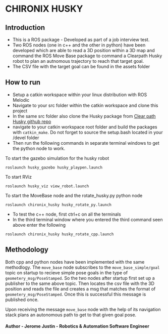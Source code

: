 # CHIRONIX HUSKY 

## Introduction

- This is a ROS package - Developed as part of a job interview test.
- Two ROS nodes (one in c++ and the other in python) have been developed which are able to read a 3D position within a 3D map and command the ROS Move Base package to command a Clearpath Husky robot to plan an autnomous trajectory to reach that target goal. 
- The CSV file with the target goal can be found in the assets folder

## How to run
- Setup a catkin workspace within your linux distribution with ROS Melodic
- Navigate to your src folder within the catkin workspace and clone this project 
- In the same src folder also clone the Husky package from [Clear path Husky github repo](https://github.com/husky/husky)
- navigate to your catkin workspace root folder and build the packages with `catkin_make`. Do not forget to source the setup.bash located in your /devel folder
- Then run the following commands in separate terminal windows to get the python node to work.

To start the gazebo simulation for the husky robot 

 `roslaunch husky_gazebo husky_playpen.launch`

To start RViz 

 `roslaunch husky_viz view_robot.launch`

To start the MoveBase node and the rotate_husky.py python node 

 `roslaunch chironix_husky husky_rotate_py.launch`

- To test the c++ node, first ctrl+c on all the terminals 
- In the third terminal window where you entered the third command seen above enter the following

 `roslaunch chironix_husky husky_rotate_cpp.launch`


## Methodology
Both cpp and python nodes have been implemented with the same methodlogy. 
The `move_base` node subscribes to the `move_base_simple/goal` topic on startup to recieve simple pose goals in the type of `geometery_msg/PoseStamped`. So the two nodes after startup first set up a publisher to the same above topic. Then locates the csv file with the 3D position and reads the file and creates a msg that matches the format of `geometery_msg/PoseStamped`. Once this is successful this message is published once.

Upon receiving the message `move_base` node with the help of its navigation stack plans an autonomous path to get to that given goal pose.

#### Author - Jerome Justin - Robotics & Automation Software Engineer




